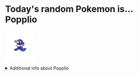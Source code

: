 # Today's random Pokemon is... Popplio

![Popplio shiny sprite](https://raw.githubusercontent.com/PokeAPI/sprites/master/sprites/pokemon/shiny/728.png)

<details>
<summary>Additional info about Popplio</summary>

| srpite type | image |
|------|------|
| back_default | ![Popplio back_default sprite](https://raw.githubusercontent.com/PokeAPI/sprites/master/sprites/pokemon/back/728.png) |
| back_shiny | ![Popplio back_shiny sprite](https://raw.githubusercontent.com/PokeAPI/sprites/master/sprites/pokemon/back/shiny/728.png) |
| front_default | ![Popplio front_default sprite](https://raw.githubusercontent.com/PokeAPI/sprites/master/sprites/pokemon/728.png) | </details>